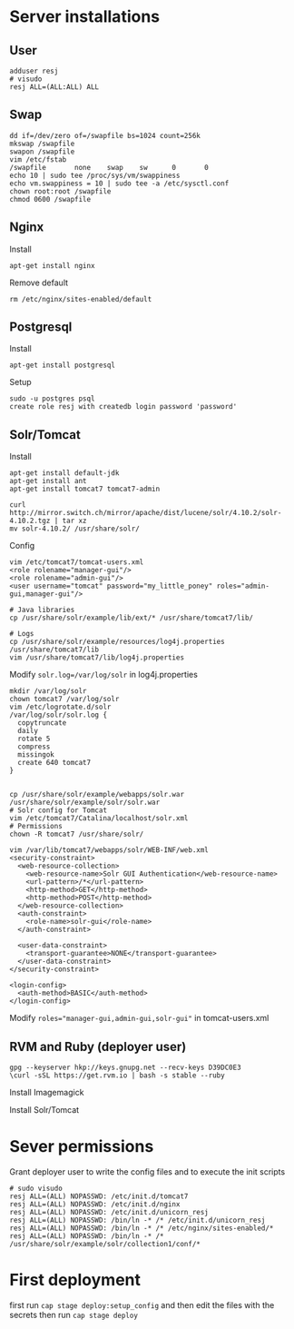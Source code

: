 # Server installations

## User

    adduser resj
    # visudo
    resj ALL=(ALL:ALL) ALL

## Swap

    dd if=/dev/zero of=/swapfile bs=1024 count=256k
    mkswap /swapfile
    swapon /swapfile
    vim /etc/fstab
    /swapfile       none    swap    sw      0       0 
    echo 10 | sudo tee /proc/sys/vm/swappiness
    echo vm.swappiness = 10 | sudo tee -a /etc/sysctl.conf
    chown root:root /swapfile 
    chmod 0600 /swapfile

## Nginx

Install

    apt-get install nginx

Remove default

    rm /etc/nginx/sites-enabled/default

## Postgresql

Install

    apt-get install postgresql

Setup

    sudo -u postgres psql
    create role resj with createdb login password 'password'

  
## Solr/Tomcat

Install
  
    apt-get install default-jdk
    apt-get install ant
    apt-get install tomcat7 tomcat7-admin

    curl http://mirror.switch.ch/mirror/apache/dist/lucene/solr/4.10.2/solr-4.10.2.tgz | tar xz
    mv solr-4.10.2/ /usr/share/solr/

Config

    vim /etc/tomcat7/tomcat-users.xml
    <role rolename="manager-gui"/>
    <role rolename="admin-gui"/>
    <user username="tomcat" password="my_little_poney" roles="admin-gui,manager-gui"/>

    # Java libraries
    cp /usr/share/solr/example/lib/ext/* /usr/share/tomcat7/lib/

    # Logs
    cp /usr/share/solr/example/resources/log4j.properties /usr/share/tomcat7/lib
    vim /usr/share/tomcat7/lib/log4j.properties

Modify `solr.log=/var/log/solr` in log4j.properties

    mkdir /var/log/solr
    chown tomcat7 /var/log/solr
    vim /etc/logrotate.d/solr
    /var/log/solr/solr.log {
      copytruncate
      daily
      rotate 5
      compress
      missingok
      create 640 tomcat7
    }


    cp /usr/share/solr/example/webapps/solr.war /usr/share/solr/example/solr/solr.war
    # Solr config for Tomcat
    vim /etc/tomcat7/Catalina/localhost/solr.xml
    # Permissions
    chown -R tomcat7 /usr/share/solr/

    vim /var/lib/tomcat7/webapps/solr/WEB-INF/web.xml
    <security-constraint>
      <web-resource-collection>
        <web-resource-name>Solr GUI Authentication</web-resource-name>
        <url-pattern>/*</url-pattern>
        <http-method>GET</http-method>
        <http-method>POST</http-method>
      </web-resource-collection>
      <auth-constraint>
        <role-name>solr-gui</role-name>
      </auth-constraint>

      <user-data-constraint>
        <transport-guarantee>NONE</transport-guarantee>
      </user-data-constraint>
    </security-constraint>

    <login-config>
      <auth-method>BASIC</auth-method>
    </login-config>

Modify `roles="manager-gui,admin-gui,solr-gui"` in tomcat-users.xml
    

## RVM and Ruby (deployer user)

    gpg --keyserver hkp://keys.gnupg.net --recv-keys D39DC0E3
    \curl -sSL https://get.rvm.io | bash -s stable --ruby

    

Install Imagemagick

Install Solr/Tomcat
# Sever permissions
Grant deployer user to write the config files and to execute the init scripts
    
    # sudo visudo
    resj ALL=(ALL) NOPASSWD: /etc/init.d/tomcat7
    resj ALL=(ALL) NOPASSWD: /etc/init.d/nginx
    resj ALL=(ALL) NOPASSWD: /etc/init.d/unicorn_resj
    resj ALL=(ALL) NOPASSWD: /bin/ln -* /* /etc/init.d/unicorn_resj
    resj ALL=(ALL) NOPASSWD: /bin/ln -* /* /etc/nginx/sites-enabled/*
    resj ALL=(ALL) NOPASSWD: /bin/ln -* /* /usr/share/solr/example/solr/collection1/conf/*

# First deployment
first run `cap stage deploy:setup_config` and then edit the files with the secrets
then run `cap stage deploy`